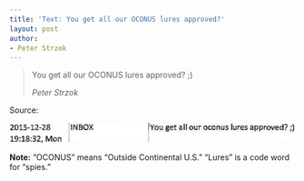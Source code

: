```yaml
---
title: 'Text: You get all our OCONUS lures approved?'
layout: post
author:
- Peter Strzok
---
```


> You get all our OCONUS lures approved? ;)
>
> <cite>Peter Strzok</cite>

Source:

![Peter Strzok text, December 28, 2015](/assets/2015-12-28-peter-strzok-text.jpg "Peter Strzok text, December 28, 2015")

**Note:** “OCONUS” means “Outside Continental U.S.” “Lures” is a code word for “spies.”
